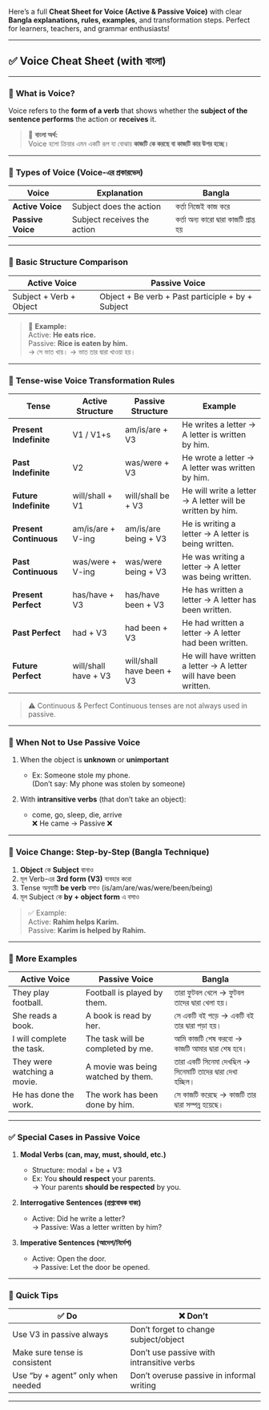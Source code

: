 Here’s a full **Cheat Sheet for Voice (Active & Passive Voice)** with clear **Bangla explanations, rules, examples**, and transformation steps. Perfect for learners, teachers, and grammar enthusiasts!

---

## ✅ **Voice Cheat Sheet (with বাংলা)**

---

### 🔹 **What is Voice?**
Voice refers to the **form of a verb** that shows whether the **subject of the sentence performs** the action or **receives** it.

> 📌 **বাংলা অর্থ:**  
> Voice হলো ক্রিয়ার এমন একটি রূপ যা বোঝায় **কাজটি কে করছে বা কাজটি কার উপর হচ্ছে।**

---

### 🔸 **Types of Voice (Voice-এর প্রকারভেদ)**

| **Voice**         | **Explanation**                              | **Bangla**                           |
|-------------------|----------------------------------------------|--------------------------------------|
| **Active Voice**  | Subject does the action                      | কর্তা নিজেই কাজ করে                  |
| **Passive Voice** | Subject receives the action                  | কর্তা অন্য কারো দ্বারা কাজটি প্রাপ্ত হয় |

---

### 🔄 **Basic Structure Comparison**

| **Active Voice**                   | **Passive Voice**                      |
|------------------------------------|----------------------------------------|
| Subject + Verb + Object            | Object + Be verb + Past participle + by + Subject |

> 📌 **Example:**  
> Active: **He eats rice.**  
> Passive: **Rice is eaten by him.**  
> → সে ভাত খায়। → ভাত তার দ্বারা খাওয়া হয়।

---

### 🔹 **Tense-wise Voice Transformation Rules**

| **Tense**                  | **Active Structure**              | **Passive Structure**                  | **Example**                        |
|----------------------------|----------------------------------|----------------------------------------|-------------------------------------|
| **Present Indefinite**     | V1 / V1+s                        | am/is/are + V3                         | He writes a letter → A letter is written by him. |
| **Past Indefinite**        | V2                               | was/were + V3                          | He wrote a letter → A letter was written by him. |
| **Future Indefinite**      | will/shall + V1                  | will/shall be + V3                     | He will write a letter → A letter will be written by him. |
| **Present Continuous**     | am/is/are + V-ing                | am/is/are being + V3                   | He is writing a letter → A letter is being written. |
| **Past Continuous**        | was/were + V-ing                 | was/were being + V3                    | He was writing a letter → A letter was being written. |
| **Present Perfect**        | has/have + V3                    | has/have been + V3                     | He has written a letter → A letter has been written. |
| **Past Perfect**           | had + V3                         | had been + V3                          | He had written a letter → A letter had been written. |
| **Future Perfect**         | will/shall have + V3             | will/shall have been + V3              | He will have written a letter → A letter will have been written. |

> ⚠️ Continuous & Perfect Continuous tenses are not always used in passive.

---

### 🔸 **When Not to Use Passive Voice**

1. When the object is **unknown** or **unimportant**  
   - Ex: Someone stole my phone.  
     (Don’t say: My phone was stolen by someone)

2. With **intransitive verbs** (that don’t take an object):  
   - come, go, sleep, die, arrive  
   ❌ He came → Passive ❌

---

### 🔹 **Voice Change: Step-by-Step (Bangla Technique)**

1. **Object** কে **Subject** বানাও
2. মূল Verb-এর **3rd form (V3)** ব্যবহার করো
3. Tense অনুযায়ী **be verb** বসাও (is/am/are/was/were/been/being)
4. মূল Subject কে **by + object form** এ বসাও

> ✅ Example:  
> Active: **Rahim helps Karim.**  
> Passive: **Karim is helped by Rahim.**

---

### 📝 **More Examples**

| **Active Voice**                     | **Passive Voice**                          | **Bangla**                                  |
|--------------------------------------|--------------------------------------------|---------------------------------------------|
| They play football.                  | Football is played by them.                | তারা ফুটবল খেলে → ফুটবল তাদের দ্বারা খেলা হয়। |
| She reads a book.                    | A book is read by her.                     | সে একটি বই পড়ে → একটি বই তার দ্বারা পড়া হয়। |
| I will complete the task.            | The task will be completed by me.          | আমি কাজটি শেষ করবো → কাজটি আমার দ্বারা শেষ হবে। |
| They were watching a movie.          | A movie was being watched by them.         | তারা একটি সিনেমা দেখছিল → সিনেমাটি তাদের দ্বারা দেখা হচ্ছিল। |
| He has done the work.                | The work has been done by him.             | সে কাজটি করেছে → কাজটি তার দ্বারা সম্পন্ন হয়েছে। |

---

### ✅ **Special Cases in Passive Voice**

1. **Modal Verbs (can, may, must, should, etc.)**  
   - Structure: modal + be + V3  
   - Ex: You **should respect** your parents.  
     → Your parents **should be respected** by you.

2. **Interrogative Sentences (প্রশ্নবোধক বাক্য)**  
   - Active: Did he write a letter?  
     → Passive: Was a letter written by him?

3. **Imperative Sentences (আদেশ/নির্দেশ)**  
   - Active: Open the door.  
     → Passive: Let the door be opened.

---

### 🧠 **Quick Tips**

| ✅ Do                                  | ❌ Don’t                                 |
|----------------------------------------|------------------------------------------|
| Use V3 in passive always               | Don’t forget to change subject/object    |
| Make sure tense is consistent          | Don’t use passive with intransitive verbs |
| Use “by + agent” only when needed      | Don’t overuse passive in informal writing |

---

